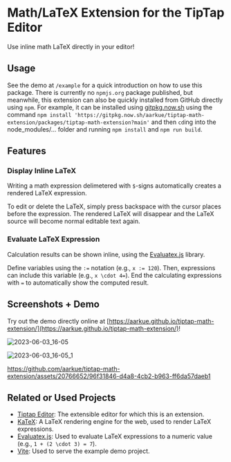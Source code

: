 # Math/LaTeX Extension for the TipTap Editor

Use inline math LaTeX directly in your editor!


## Usage
See the demo at `/example` for a quick introduction on how to use this package.
There is currently no `npmjs.org` package published, but meanwhile, this extension can also be quickly installed from GitHub directly using `npm`.
For example, it can be installed using [gitpkg.now.sh](https://gitpkg.now.sh) using the command `npm install 'https://gitpkg.now.sh/aarkue/tiptap-math-extension/packages/tiptap-math-extension?main'` and then `cd`ing into the node_modules/... folder and running `npm install` and `npm run build`.

## Features
### Display Inline LaTeX
Writing a math expression delimetered with `$`-signs automatically creates a rendered LaTeX expression.

To edit or delete the LaTeX, simply press backspace with the cursor places before the expression.
The rendered LaTeX will disappear and the LaTeX source will become normal editable text again.
### Evaluate LaTeX Expression
Calculation results can be shown inline, using the [Evaluatex.js]([https://arthanzel.github.io/evaluatex/) library.

Define variables using the `:=` notation (e.g., `x := 120`).
Then, expressions can include this variable (e.g., `x \cdot 4=`).
End the calculating expressions with `=` to automatically show the computed result.

## Screenshots + Demo
Try out the demo directly online at [https://aarkue.github.io/tiptap-math-extension/](https://aarkue.github.io/tiptap-math-extension/)!

![2023-06-03_16-05](https://github.com/aarkue/tiptap-math-extension/assets/20766652/3f5cc6d5-f0eb-4c2a-9ba7-87367cfdf119)

![2023-06-03_16-05_1](https://github.com/aarkue/tiptap-math-extension/assets/20766652/a722b978-06ef-48c0-8aa0-ba9bedff58a1)


https://github.com/aarkue/tiptap-math-extension/assets/20766652/96f31846-d4a8-4cb2-b963-ff6da57daeb1

## Related or Used Projects
- [Tiptap Editor](https://github.com/ueberdosis/tiptap): The extensible editor for which this is an extension.
- [KaTeX](https://github.com/KaTeX/KaTeX): A LaTeX rendering engine for the web, used to render LaTeX expressions.
- [Evaluatex.js](https://github.com/arthanzel/evaluatex): Used to evaluate LaTeX expressions to a numeric value (e.g., `1 + (2 \cdot 3) = 7`).
- [Vite](https://github.com/vitejs/vite): Used to serve the example demo project.
